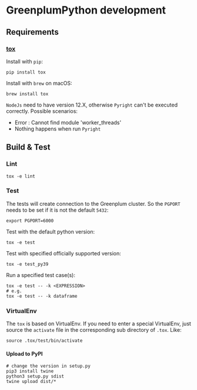 # GreenplumPython development

## Requirements

### [tox](https://tox.wiki)

Install with `pip`:

```
pip install tox
```

Install with `brew` on macOS:

```
brew install tox
```

`NodeJs` need to have version 12.X, otherwise `Pyright` can't be executed correctly. Possible scenarios:
 - Error : Cannot find module 'worker_threads'
 - Nothing happens when run `Pyright`

## Build & Test

### Lint

```
tox -e lint
```

### Test

The tests will create connection to the Greenplum cluster. So the `PGPORT` needs to be set if it is not the default `5432`:

```
export PGPORT=6000
```

Test with the default python version:

```
tox -e test
```

Test with specified officially supported version:

```
tox -e test_py39
```

Run a specified test case(s):

```
tox -e test -- -k <EXPRESSION>
# e.g.
tox -e test -- -k dataframe
```

### VirtualEnv

The `tox` is based on VirtualEnv. If you need to enter a special VirtualEnv, just source the `activate` file in the corresponding sub directory of `.tox`. Like:

```
source .tox/test/bin/activate
```

#### Upload to PyPI

```shell
# change the version in setup.py
pip3 install twine
python3 setup.py sdist
twine upload dist/*
```
